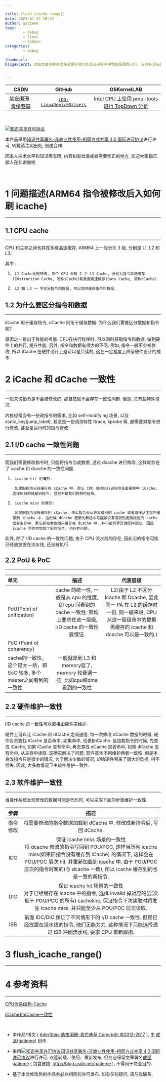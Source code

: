 ```yaml
---

title: flush_icache_range()
date: 2021-01-24 18:40
author: gatieme
tags:
        - debug
        - linux
        - todown
categories:
        - debug

thumbnail:
blogexcerpt: 这篇文章旨在帮助希望更好地分析其应用程序中性能瓶颈的人们. 有许多现有的方法可以进行性能分析, 但其中没有很多方法既健壮又正式. 而 TOPDOWN 则为大家进行软硬协同分析提供了无限可能. 本文通过 pmu-tools 入手帮助大家进行 TOPDOWN 分析.


---
```


| CSDN | GitHub | OSKernelLAB |
|:----:|:------:|:-----------:|
| [紫夜阑珊-青伶巷草](https://blog.csdn.net/gatieme/article/details/113269052) | [`LDD-LinuxDeviceDrivers`](https://github.com/gatieme/LDD-LinuxDeviceDrivers/tree/master/study/debug/tools/topdown/pmu-tools) | [Intel CPU 上使用 pmu-tools 进行 TopDown 分析](https://oskernellab.com/2021/01/24/2021/0127-0001-Topdown_analysis_as_performed_on_Intel_CPU_using_pmu-tools/) |

<br>

<a rel="license" href="http://creativecommons.org/licenses/by-nc-sa/4.0/"><img alt="知识共享许可协议" style="border-width:0" src="https://i.creativecommons.org/l/by-nc-sa/4.0/88x31.png" /></a>

本作品采用<a rel="license" href="http://creativecommons.org/licenses/by-nc-sa/4.0/">知识共享署名-非商业性使用-相同方式共享 4.0 国际许可协议</a>进行许可, 转载请注明出处, 谢谢合作.

因本人技术水平和知识面有限, 内容如有纰漏或者需要修正的地方, 欢迎大家指正, 鄙人在此谢谢啦

<br>


# 1 问题描述(ARM64 指令被修改后入如何刷 icache)
-------

## 1.1 CPU cache
-------

CPU 和主存之间也存在多级高速缓存, ARM64 上一般分为 3 级, 分别是 L1, L2 和 L3.

其中 :

1.      L1 Cache比较特殊, 每个 CPU 会有 2 个 L1 Cache, 分别为指令高速缓存(Instruction Cache, 简称iCache)和数据高速缓存(Data Cache, 简称dCache).

2.      L2 和 L3 一 不区分指令和数据, 可以同时缓存指令和数据.


## 1.2 为什么要区分指令和数据
-------

iCache 用于缓存指令, dCache 则用于缓存数据. 为什么我们需要区分数据和指令呢?

原因之一是出于性能的考量. CPU在执行程序时, 可以同时获取指令和数据, 做到硬件上的并行, 提升性能. 另外, 指令和数据有很大的不同. 例如, 指令一般不会被修改, 所以 iCache 在硬件设计上是可以是只读的, 这在一定程度上降低硬件设计的成本.



# 2 iCache 和 dCache 一致性
-------


一般来说指令是不会被修改的. 那自然就不会存在一致性问题. 但是, 总有些特殊情况.

内核经常会有一些改指令的需求, 比如 self-modifying 场景, 以及 static_key(jump_label), 甚至是一些调测特性 ftrace, kprobe 等, 都需要对指令进行修改, 甚至是运行时的指令修改.

## 2.1 I/D cache 一致性问题
-------

而我们需要修改指令时, 只能将指令当成数据, 通过 dcache 进行修改, 这样就存在了 icache 和 dcache 的一致性问题.

1.      icache hit 的情形:

        如果旧指令已经缓存在 iCache 中. 那么 CPU 继续执行该指令会直接命中 iCache, 这样执行的就是旧指令, 显然不是我们预期的结果。

2.      icache miss 的情形:

        如果旧指令没有缓存到 iCache, 那么指令会从更高级别的 cache 或者直接从主存中缓存到 iCache 中. 这时候 dCache 更新的新指令可能被没有写回到更高级别的 cache 或者主存中, 那么新指令依然只缓存在 dCache 中, 并不被外界其他组件感知, 因此 icache 将仍然加载了旧的指令, 也存在问题.

此外, 除了 I/D cache 的一致性问题, 由于 CPU 流水线的存在, 因此旧的指令可能已经被放置在流水线, 还没被执行.



## 2.2 PoU & PoC
------

| 单元 | 描述 | 代表层级 |
|:----|:----:|:------:|
| PoU(Point of unification) | cache 的统一性, 一般是从 cpu 的维度, 即 cpu 间看到的 cache 一致性. 架构上要求在这一层级, I/D cache 的一致性要保证. | L2(由于 L2 不区分 Icache 和 Dcache, 因此同一 PA 在 L2 的缓存时一份, 则一般来说, CPU 从这一层级命中的数据再缓存的 icache 和 dcache 可以是一致的.)|
| PoC (Point of coherency) |
cache的一致性，这个是大一统，即 SoC 较多, 多个master之间看到的一致性 | 一般就是到 L3 和 memory层了, memory 较普遍一些, 比如cpu和dma看到的一致性 |


## 2.2 硬件维护一致性
-------

I/D cache 的一致性可以直接由硬件来维护.

硬件上可以让 iCache 和 dCache 之间通信, 每一次修改 dCache 数据的时候, 硬件负责查找 iCache 是否命中, 如果命中, 也更新iCache. 当加载指令的时候, 先查找 iCache, 如果 iCache 没有命中, 再去查找 dCache 是否命中, 如果 dCache 没有命中, 从主存中读取. 这确实解决了问题, 软件基本不用维护两者一致性. 但是本身改指令只是很少的情况, 为了解决少数的情况, 却给硬件带来了很大的负担, 得不偿失. 因此, 大多数情况下由软件维护一致性.

## 2.3 软件维护一致性
-------


当操作系统发现修改的数据可能是代码时, 可以采取下面的步骤维护一致性.


| 步骤 | 描述 |
|:---:|:---:|
| 指令修改 | 将需要修改的指令数据加载到 dCache 中. 修改成新指令后, 写回 dCache. |
| IDC | 保证 icache miss 场景的一致性<br>将 dcache 修改的指令写回到 POU/POC, 这样当所有 icache miss(如果旧指令没有缓存到 iCache) 的情况下, 这样会在 POU/POC 层次 hit, 并重新加载到 icache 中, 由于 POU/POC 层次的指令时新的(与 dcache 一致), 所以 icache 缓存到的也是一致的新指令. |
| DIC | 保证 icache hit 场景的一致性<br>对于已经缓存在 icache 中的指令, 选择 invalid 掉对应的(层次低于 POU/POC 的所有) cacheline, 保证指令下次读取时将发生 icache miss, 并只能至少从 POU/POC 层次读取. |
| ISB | 前面 IDC/DIC 保证了不同情形下的 I/D cache 一致性. 但是已经放置在流水线的指令, 他们无能为力. 这种情况下只能选择通过 ISB 冲刷流水线, 要求 CPU 重新取指. |



# 3 flush_icache_range()
-------


# 4 参考资料
-------

[CPU体系结构-Cache](https://zhuanlan.zhihu.com/p/36119440)

[iCache和dCache一致性](https://zhuanlan.zhihu.com/p/112704770)

<br>

*	本作品/博文 ( [AderStep-紫夜阑珊-青伶巷草 Copyright ©2013-2017](http://blog.csdn.net/gatieme) ), 由 [成坚(gatieme)](http://blog.csdn.net/gatieme) 创作.

*	采用<a rel="license" href="http://creativecommons.org/licenses/by-nc-sa/4.0/"><img alt="知识共享许可协议" style="border-width:0" src="https://i.creativecommons.org/l/by-nc-sa/4.0/88x31.png" /></a><a rel="license" href="http://creativecommons.org/licenses/by-nc-sa/4.0/">知识共享署名-非商业性使用-相同方式共享 4.0 国际许可协议</a>进行许可. 欢迎转载、使用、重新发布, 但务必保留文章署名[成坚gatieme](http://blog.csdn.net/gatieme) ( 包含链接: http://blog.csdn.net/gatieme ), 不得用于商业目的.

*	基于本文修改后的作品务必以相同的许可发布. 如有任何疑问, 请与我联系.
